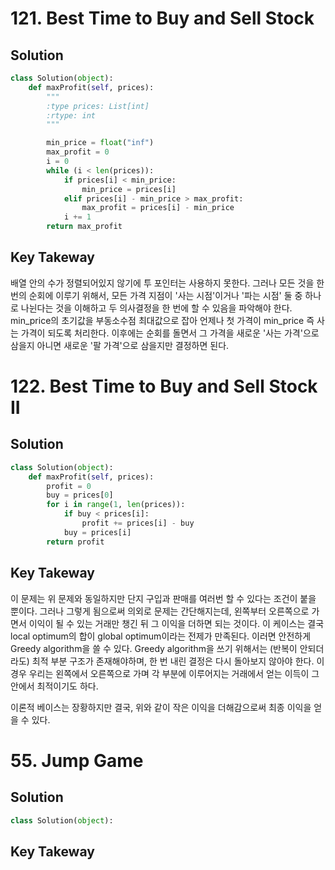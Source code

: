 
# 121. Best Time to Buy and Sell Stock

## Solution
```python
class Solution(object):
    def maxProfit(self, prices):
        """
        :type prices: List[int]
        :rtype: int
        """

        min_price = float("inf")
        max_profit = 0
        i = 0
        while (i < len(prices)):
            if prices[i] < min_price:
                min_price = prices[i]
            elif prices[i] - min_price > max_profit:
                max_profit = prices[i] - min_price
            i += 1
        return max_profit
```

## Key Takeway
배열 안의 수가 정렬되어있지 않기에 투 포인터는 사용하지 못한다. 그러나 모든 것을 한 번의 순회에 이루기 위해서,
모든 가격 지점이 '사는 시점'이거나 '파는 시점' 둘 중 하나로 나뉜다는 것을 이해하고 두 의사결정을 한 번에 할 수 있음을 파악해야 한다.
min_price의 초기값을 부동소수점 최대값으로 잡아 언제나 첫 가격이 min_price 즉 사는 가격이 되도록 처리한다.
이후에는 순회를 돌면서 그 가격을 새로운 '사는 가격'으로 삼을지 아니면 새로운 '팔 가격'으로 삼을지만 결정하면 된다.



# 122. Best Time to Buy and Sell Stock II

## Solution
```python
class Solution(object):
    def maxProfit(self, prices):
        profit = 0
        buy = prices[0]
        for i in range(1, len(prices)):
            if buy < prices[i]:
                profit += prices[i] - buy
            buy = prices[i]
        return profit
```

## Key Takeway
이 문제는 위 문제와 동일하지만 단지 구입과 판매를 여러번 할 수 있다는 조건이 붙을 뿐이다. 그러나 그렇게 됨으로써
의외로 문제는 간단해지는데, 왼쪽부터 오른쪽으로 가면서 이익이 될 수 있는 거래만 챙긴 뒤 그 이익을 더하면 되는 것이다.
이 케이스는 결국 local optimum의 합이 global optimum이라는 전제가 만족된다. 이러면 안전하게 Greedy algorithm을 쓸 수 있다.
Greedy algorithm을 쓰기 위해서는 (반복이 안되더라도) 최적 부분 구조가 존재해야하며, 한 번 내린 결정은 다시 돌아보지 않아야 한다.
이 경우 우리는 왼쪽에서 오른쪽으로 가며 각 부분에 이루어지는 거래에서 얻는 이득이 그 안에서 최적이기도 하다. 

이론적 베이스는 장황하지만 결국, 위와 같이 작은 이익을 더해감으로써 최종 이익을 얻을 수 있다.



# 55. Jump Game

## Solution
```python
class Solution(object):

```

## Key Takeway

